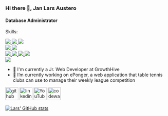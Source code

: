 ### Hi there 👋, Jan Lars Austero
#### Database Administrator


Skills: 

   <a href="https://nodejs.org/">
  <img src="https://skillicons.dev/icons?i=nodejs">
</a>  <a href="https://expressjs.com/">
  <img src="https://skillicons.dev/icons?i=express">
</a>   <a href="https://php.net/">
  <img src="https://skillicons.dev/icons?i=php">
</a>

<br>

 <a href="https://mongodb.com/">
  <img src="https://skillicons.dev/icons?i=mongo">
</a> <a href="https://mysql.com/">
  <img src="https://skillicons.dev/icons?i=mysql">
</a>

<br>

 <a href="https://mysql.com/">
  <img src="https://skillicons.dev/icons?i=html">
 </a> <a href="https://mysql.com/">
  <img src="https://skillicons.dev/icons?i=css">
</a> <a href="https://mysql.com/">
  <img src="https://skillicons.dev/icons?i=bootstrap">
</a> <a href="https://mysql.com/">
  <img src="https://skillicons.dev/icons?i=js">
 </a> 

 <br>
 <a href="https://wordpress.com/">
  <img src="https://skillicons.dev/icons?i=wordpress">
</a>

- 💼 I'm currently a Jr. Web Developer at GrowthHive
- 🔭 I’m currently working on ePonger, a web application that table tennis clubs can use to manage their weekly league competition 

[<img src='https://cdn.jsdelivr.net/npm/simple-icons@3.0.1/icons/github.svg' alt='github' height='40'>](https://github.com/akosilar)  [<img src='https://cdn.jsdelivr.net/npm/simple-icons@3.0.1/icons/linkedin.svg' alt='linkedin' height='40'>](https://www.linkedin.com/in/janlarsaustero/)  [<img src='https://cdn.jsdelivr.net/npm/simple-icons@3.0.1/icons/youtube.svg' alt='YouTube' height='40'>](https://www.youtube.com/channel/janlarsaustero4162)  [<img src='https://cdn.jsdelivr.net/npm/simple-icons@3.0.1/icons/codewars.svg' alt='codewars' height='40'>](https://www.codewars.com/users/akosilar)  





[![Lars' GitHub stats](https://github-readme-stats.vercel.app/api?username=akosilar)](https://github.com/akosilar/github-readme-stats)
